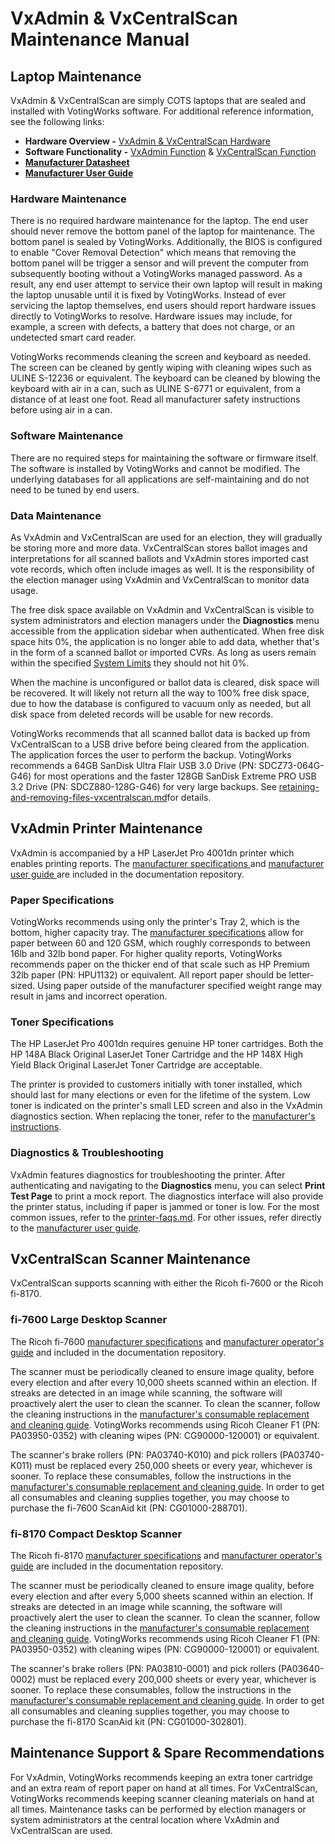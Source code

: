 # VxAdmin & VxCentralScan Maintenance Manual

## Laptop Maintenance

VxAdmin & VxCentralScan are simply COTS laptops that are sealed and installed with VotingWorks software. For additional reference information, see the following links:

* **Hardware Overview -** [VxAdmin & VxCentralScan Hardware](https://app.gitbook.com/s/Z4bC0rbmogHEUUuMLAUa/system-overview/vxadmin-and-vxcentralscan-hardware "mention")
* **Software Functionality -** [VxAdmin Function](https://app.gitbook.com/s/Z4bC0rbmogHEUUuMLAUa/system-overview/vxadmin-function "mention") & [VxCentralScan Function](https://app.gitbook.com/s/Z4bC0rbmogHEUUuMLAUa/system-overview/vxcentralscan-function "mention")
* [**Manufacturer Datasheet**](https://github.com/votingworks/docs-vxsuite-v4/blob/main/hardware-assets/cots-documentation/central-system/hp-elitebook-840-14in-g11/hp-elitebook-840-14in-g11-datasheet.pdf)
* [**Manufacturer User Guide**](https://github.com/votingworks/docs-vxsuite-v4/blob/main/hardware-assets/cots-documentation/central-system/hp-elitebook-840-14in-g11/hp-elitebook-840-14in-g11-user-guide.pdf)

### Hardware Maintenance

There is no required hardware maintenance for the laptop. The end user should never remove the bottom panel of the laptop for maintenance. The bottom panel is sealed by VotingWorks. Additionally, the BIOS is configured to enable "Cover Removal Detection" which means that removing the bottom panel will be trigger a sensor and will prevent the computer from subsequently booting without a VotingWorks managed password. As a result, any end user attempt to service their own laptop will result in making the laptop unusable until it is fixed by VotingWorks. Instead of ever servicing the laptop themselves, end users should report hardware issues directly to VotingWorks to resolve. Hardware issues may include, for example, a screen with defects, a battery that does not charge, or an undetected smart card reader.

VotingWorks recommends cleaning the screen and keyboard as needed. The screen can be cleaned by gently wiping with cleaning wipes such as ULINE S-12236 or equivalent. The keyboard can be cleaned by blowing the keyboard with air in a can, such as ULINE S-6771 or equivalent, from a distance of at least one foot. Read all manufacturer safety instructions before using air in a can.

### Software Maintenance

There are no required steps for maintaining the software or firmware itself. The software is installed by VotingWorks and cannot be modified. The underlying databases for all applications are self-maintaining and do not need to be tuned by end users.

### Data Maintenance

As VxAdmin and VxCentralScan are used for an election, they will gradually be storing more and more data. VxCentralScan stores ballot images and interpretations for all scanned ballots and VxAdmin stores imported cast vote records, which often include images as well. It is the responsibility of the election manager using VxAdmin and VxCentralScan to monitor data usage.&#x20;

The free disk space available on VxAdmin and VxCentralScan is visible to system administrators and election managers under the **Diagnostics** menu accessible from the application sidebar when authenticated. When free disk space hits 0%, the application is no longer able to add data, whether that's in the form of a scanned ballot or imported CVRs. As long as users remain within the specified [System Limits](https://app.gitbook.com/s/Z4bC0rbmogHEUUuMLAUa/system-performance-and-specifications/system-limits "mention") they should not hit 0%.

When the machine is unconfigured or ballot data is cleared, disk space will be recovered. It will likely not return all the way to 100% free disk space, due to how the database is configured to vacuum only as needed, but all disk space from deleted records will be usable for new records.

VotingWorks recommends that all scanned ballot data is backed up from VxCentralScan to a USB drive before being cleared from the application. The application forces the user to perform the backup. VotingWorks recommends a 64GB SanDisk Ultra Flair USB 3.0 Drive (PN: SDCZ73-064G-G46) for most operations and the faster 128GB SanDisk Extreme PRO USB 3.2 Drive (PN: SDCZ880-128G-G46) for very large backups. See [retaining-and-removing-files-vxcentralscan.md](../vxcentralscan/retaining-and-removing-files-vxcentralscan.md "mention")for details.&#x20;

## VxAdmin Printer Maintenance

VxAdmin is accompanied by a HP LaserJet Pro 4001dn printer which enables printing reports. The [manufacturer specifications ](https://github.com/votingworks/docs-vxsuite-v4/blob/main/hardware-assets/cots-documentation/central-system/hp-laserjet-pro-4001dn/hp-laserjet-pro-4001dn-datasheet.pdf)and [manufacturer user guide ](https://github.com/votingworks/docs-vxsuite-v4/blob/main/hardware-assets/cots-documentation/central-system/hp-laserjet-pro-4001dn/hp-laserjet-pro-4001dn-user-guide.pdf)are included in the documentation repository.&#x20;

### Paper Specifications

VotingWorks recommends using only the printer's Tray 2, which is the bottom, higher capacity tray. The [manufacturer specifications](https://github.com/votingworks/docs-vxsuite-v4/blob/main/hardware-assets/cots-documentation/central-system/hp-laserjet-pro-4001dn/hp-laserjet-pro-4001dn-datasheet.pdf) allow for paper between 60 and 120 GSM, which roughly corresponds to between 16lb and 32lb bond paper. For higher quality reports, VotingWorks recommends paper on the thicker end of that scale such as HP Premium 32lb paper (PN: HPU1132) or equivalent. All report paper should be letter-sized. Using paper outside of the manufacturer specified weight range may result in jams and incorrect operation.

### Toner Specifications

The HP LaserJet Pro 4001dn requires genuine HP toner cartridges. Both the HP 148A Black Original LaserJet Toner Cartridge and the HP 148X High Yield Black Original LaserJet Toner Cartridge are acceptable.&#x20;

The printer is provided to customers initially with toner installed, which should last for many elections or even for the lifetime of the system. Low toner is indicated on the printer's small LED screen and also in the VxAdmin diagnostics section. When replacing the toner, refer to the [manufacturer's instructions](https://support.hp.com/us-en/document/ish_5455373-5578919-16).

### Diagnostics & Troubleshooting

VxAdmin features diagnostics for troubleshooting the printer. After authenticating and navigating to the **Diagnostics** menu, you can select **Print Test Page** to print a mock report. The diagnostics interface will also provide the printer status, including if paper is jammed or toner is low. For the most common issues, refer to the [printer-faqs.md](../reference/printer-faqs.md "mention"). For other issues, refer directly to the [manufacturer user guide](https://github.com/votingworks/docs-vxsuite-v4/blob/main/hardware-assets/cots-documentation/central-system/hp-laserjet-pro-4001dn/hp-laserjet-pro-4001dn-user-guide.pdf).

## VxCentralScan Scanner Maintenance

VxCentralScan supports scanning with either the Ricoh fi-7600 or the Ricoh fi-8170.

### fi-7600 Large Desktop Scanner

The Ricoh fi-7600 [manufacturer specifications](https://github.com/votingworks/docs-vxsuite-v4/blob/main/hardware-assets/cots-documentation/central-system/ricoh-fi-7600/ricoh-fi-7600-datasheet.pdf) and [manufacturer operator's guide](https://github.com/votingworks/docs-vxsuite-v4/blob/main/hardware-assets/cots-documentation/central-system/ricoh-fi-7600/ricoh-fi-7600-user-guide.pdf) and included in the documentation repository.

The scanner must be periodically cleaned to ensure image quality, before every election and after every 10,000 sheets scanned within an election. If streaks are detected in an image while scanning, the software will proactively alert the user to clean the scanner. To clean the scanner, follow the cleaning instructions in the [manufacturer's consumable replacement and cleaning guide](https://github.com/votingworks/docs-vxsuite-v4/blob/main/hardware-assets/cots-documentation/central-system/ricoh-fi-7600/ricoh-fi-7600-cleaning-guide.pdf). VotingWorks recommends using Ricoh Cleaner F1 (PN: PA03950-0352) with cleaning wipes (PN: CG90000-120001) or equivalent.

The scanner's brake rollers (PN: PA03740-K010) and pick rollers (PA03740-K011) must be replaced every 250,000 sheets or every year, whichever is sooner. To replace these consumables, follow the instructions in the [manufacturer's consumable replacement and cleaning guide](https://github.com/votingworks/docs-vxsuite-v4/blob/main/hardware-assets/cots-documentation/central-system/ricoh-fi-7600/ricoh-fi-7600-cleaning-guide.pdf). In order to get all consumables and cleaning supplies together, you may choose to purchase the fi-7600 ScanAid kit (PN: CG01000-288701).

### fi-8170 Compact Desktop Scanner

The Ricoh fi-8170 [manufacturer specifications](https://github.com/votingworks/docs-vxsuite-v4/blob/main/hardware-assets/cots-documentation/central-system/ricoh-fi-8170/ricoh-fi-8170-datasheet.pdf) and [manufacturer operator's guide](https://github.com/votingworks/docs-vxsuite-v4/blob/main/hardware-assets/cots-documentation/central-system/ricoh-fi-8170/ricoh-fi-8170-datasheet.pdf) are included in the documentation repository.

The scanner must be periodically cleaned to ensure image quality, before every election and after every 5,000 sheets scanned within an election. If streaks are detected in an image while scanning, the software will proactively alert the user to clean the scanner. To clean the scanner, follow the cleaning instructions in the [manufacturer's consumable replacement and cleaning guide](https://github.com/votingworks/docs-vxsuite-v4/blob/main/hardware-assets/cots-documentation/central-system/ricoh-fi-8170/ricoh-fi-8170-cleaning-guide.pdf). VotingWorks recommends using Ricoh Cleaner F1 (PN: PA03950-0352) with cleaning wipes (PN: CG90000-120001) or equivalent.

The scanner's brake rollers (PN: PA03810-0001) and pick rollers (PA03640-0002) must be replaced every 200,000 sheets or every year, whichever is sooner. To replace these consumables, follow the instructions in the [manufacturer's consumable replacement and cleaning guide](https://github.com/votingworks/docs-vxsuite-v4/blob/main/hardware-assets/cots-documentation/central-system/ricoh-fi-8170/ricoh-fi-8170-cleaning-guide.pdf). In order to get all consumables and cleaning supplies together, you may choose to purchase the fi-8170 ScanAid kit (PN: CG01000-302801).

## Maintenance Support & Spare Recommendations

For VxAdmin, VotingWorks recommends keeping an extra toner cartridge and an extra ream of report paper on hand at all times. For VxCentralScan, VotingWorks recommends keeping scanner cleaning materials on hand at all times. Maintenance tasks can be performed by election managers or system administrators at the central location where VxAdmin and VxCentralScan are used.
